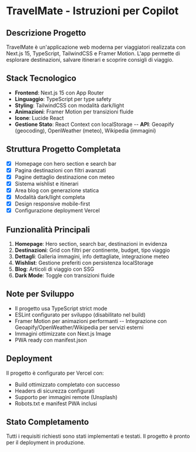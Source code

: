 # TravelMate - Istruzioni per Copilot

## Descrizione Progetto
TravelMate è un'applicazione web moderna per viaggiatori realizzata con Next.js 15, TypeScript, TailwindCSS e Framer Motion. L'app permette di esplorare destinazioni, salvare itinerari e scoprire consigli di viaggio.

## Stack Tecnologico
- **Frontend**: Next.js 15 con App Router
- **Linguaggio**: TypeScript per type safety
- **Styling**: TailwindCSS con modalità dark/light
- **Animazioni**: Framer Motion per transizioni fluide
- **Icone**: Lucide React
- **Gestione Stato**: React Context con localStorage
-- **API**: Geoapify (geocoding), OpenWeather (meteo), Wikipedia (immagini)

## Struttura Progetto Completata
- [x] Homepage con hero section e search bar
- [x] Pagina destinazioni con filtri avanzati
- [x] Pagine dettaglio destinazione con meteo
- [x] Sistema wishlist e itinerari
- [x] Area blog con generazione statica
- [x] Modalità dark/light completa
- [x] Design responsive mobile-first
- [x] Configurazione deployment Vercel

## Funzionalità Principali
1. **Homepage**: Hero section, search bar, destinazioni in evidenza
2. **Destinazioni**: Grid con filtri per continente, budget, tipo viaggio
3. **Dettagli**: Galleria immagini, info dettagliate, integrazione meteo
4. **Wishlist**: Gestione preferiti con persistenza localStorage
5. **Blog**: Articoli di viaggio con SSG
6. **Dark Mode**: Toggle con transizioni fluide

## Note per Sviluppo
- Il progetto usa TypeScript strict mode
- ESLint configurato per sviluppo (disabilitato nel build)
- Framer Motion per animazioni performanti
-- Integrazione con Geoapify/OpenWeather/Wikipedia per servizi esterni
- Immagini ottimizzate con Next.js Image
- PWA ready con manifest.json

## Deployment
Il progetto è configurato per Vercel con:
- Build ottimizzato completato con successo
- Headers di sicurezza configurati
- Supporto per immagini remote (Unsplash)
- Robots.txt e manifest PWA inclusi

## Stato Completamento
Tutti i requisiti richiesti sono stati implementati e testati. Il progetto è pronto per il deployment in produzione.